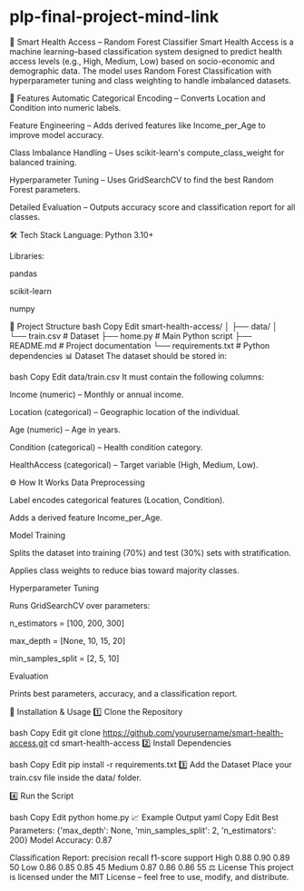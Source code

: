 # plp-final-project-mind-link
🏥 Smart Health Access – Random Forest Classifier
Smart Health Access is a machine learning–based classification system designed to predict health access levels (e.g., High, Medium, Low) based on socio-economic and demographic data.
The model uses Random Forest Classification with hyperparameter tuning and class weighting to handle imbalanced datasets.

📌 Features
Automatic Categorical Encoding – Converts Location and Condition into numeric labels.

Feature Engineering – Adds derived features like Income_per_Age to improve model accuracy.

Class Imbalance Handling – Uses scikit-learn's compute_class_weight for balanced training.

Hyperparameter Tuning – Uses GridSearchCV to find the best Random Forest parameters.

Detailed Evaluation – Outputs accuracy score and classification report for all classes.

🛠 Tech Stack
Language: Python 3.10+

Libraries:

pandas

scikit-learn

numpy

📂 Project Structure
bash
Copy
Edit
smart-health-access/
│
├── data/
│   └── train.csv       # Dataset
├── home.py             # Main Python script
├── README.md           # Project documentation
└── requirements.txt    # Python dependencies
📊 Dataset
The dataset should be stored in:

bash
Copy
Edit
data/train.csv
It must contain the following columns:

Income (numeric) – Monthly or annual income.

Location (categorical) – Geographic location of the individual.

Age (numeric) – Age in years.

Condition (categorical) – Health condition category.

HealthAccess (categorical) – Target variable (High, Medium, Low).

⚙️ How It Works
Data Preprocessing

Label encodes categorical features (Location, Condition).

Adds a derived feature Income_per_Age.

Model Training

Splits the dataset into training (70%) and test (30%) sets with stratification.

Applies class weights to reduce bias toward majority classes.

Hyperparameter Tuning

Runs GridSearchCV over parameters:

n_estimators = [100, 200, 300]

max_depth = [None, 10, 15, 20]

min_samples_split = [2, 5, 10]

Evaluation

Prints best parameters, accuracy, and a classification report.

🚀 Installation & Usage
1️⃣ Clone the Repository

bash
Copy
Edit
git clone https://github.com/yourusername/smart-health-access.git
cd smart-health-access
2️⃣ Install Dependencies

bash
Copy
Edit
pip install -r requirements.txt
3️⃣ Add the Dataset
Place your train.csv file inside the data/ folder.

4️⃣ Run the Script

bash
Copy
Edit
python home.py
📈 Example Output
yaml
Copy
Edit
Best Parameters: {'max_depth': None, 'min_samples_split': 2, 'n_estimators': 200}
Model Accuracy: 0.87

Classification Report:
               precision    recall  f1-score   support
        High       0.88      0.90      0.89        50
         Low       0.86      0.85      0.85        45
      Medium       0.87      0.86      0.86        55
⚖️ License
This project is licensed under the MIT License – feel free to use, modify, and distribute.

